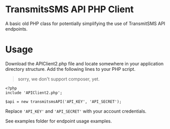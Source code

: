 # TransmitsSMS API PHP Client
A basic old PHP class for potentially simplifying the use of TransmitSMS API endpoints.

# Usage
Download the APIClient2.php file and locate somewhere in your application directory structure.
Add the following lines to your PHP script.

> sorry, we don't support composer, yet.

    <?php
    include 'APIClient2.php';
    
    $api = new transmitsmsAPI('API_KEY', 'API_SECRET');

Replace `'API_KEY'` and `'API_SECRET'` with your account credentials.

See examples folder for endpoint usage examples.
